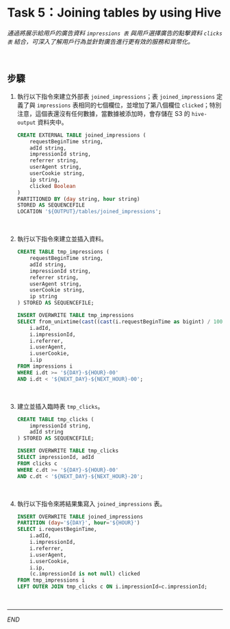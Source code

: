 # Task 5：Joining tables by using Hive

_通過將展示給用戶的廣告資料 `impressions 表` 與用戶選擇廣告的點擊資料 `clicks 表` 結合，可深入了解用戶行為並針對廣告進行更有效的服務和貨幣化。_

<br>

## 步驟

1. 執行以下指令來建立外部表 `joined_impressions`；表 `joined_impressions` 定義了與 `impressions` 表相同的七個欄位，並增加了第八個欄位 `clicked`；特別注意，這個表還沒有任何數據，當數據被添加時，會存儲在 S3 的 `hive-output` 資料夾中。

    ```sql
    CREATE EXTERNAL TABLE joined_impressions (
        requestBeginTime string,
        adId string,
        impressionId string,
        referrer string,
        userAgent string,
        userCookie string,
        ip string,
        clicked Boolean
    )
    PARTITIONED BY (day string, hour string)
    STORED AS SEQUENCEFILE
    LOCATION '${OUTPUT}/tables/joined_impressions';
    ```

<br>

2. 執行以下指令來建立並插入資料。

    ```sql
    CREATE TABLE tmp_impressions (
        requestBeginTime string,
        adId string,
        impressionId string,
        referrer string,
        userAgent string,
        userCookie string,
        ip string
    ) STORED AS SEQUENCEFILE;

    INSERT OVERWRITE TABLE tmp_impressions
    SELECT from_unixtime(cast((cast(i.requestBeginTime as bigint) / 1000) as int)) requestBeginTime,
        i.adId,
        i.impressionId,
        i.referrer,
        i.userAgent,
        i.userCookie,
        i.ip
    FROM impressions i
    WHERE i.dt >= '${DAY}-${HOUR}-00'
    AND i.dt < '${NEXT_DAY}-${NEXT_HOUR}-00';
    ```

<br>

3. 建立並插入臨時表 `tmp_clicks`。

    ```sql
    CREATE TABLE tmp_clicks (
        impressionId string,
        adId string
    ) STORED AS SEQUENCEFILE;

    INSERT OVERWRITE TABLE tmp_clicks
    SELECT impressionId, adId
    FROM clicks c
    WHERE c.dt >= '${DAY}-${HOUR}-00'
    AND c.dt < '${NEXT_DAY}-${NEXT_HOUR}-20';
    ```

<br>

4. 執行以下指令來將結果集寫入 `joined_impressions` 表。
    ```sql
    INSERT OVERWRITE TABLE joined_impressions
    PARTITION (day='${DAY}', hour='${HOUR}')
    SELECT i.requestBeginTime,
        i.adId,
        i.impressionId,
        i.referrer,
        i.userAgent,
        i.userCookie,
        i.ip,
        (c.impressionId is not null) clicked
    FROM tmp_impressions i
    LEFT OUTER JOIN tmp_clicks c ON i.impressionId=c.impressionId;
    ```

<br>

___

_END_


